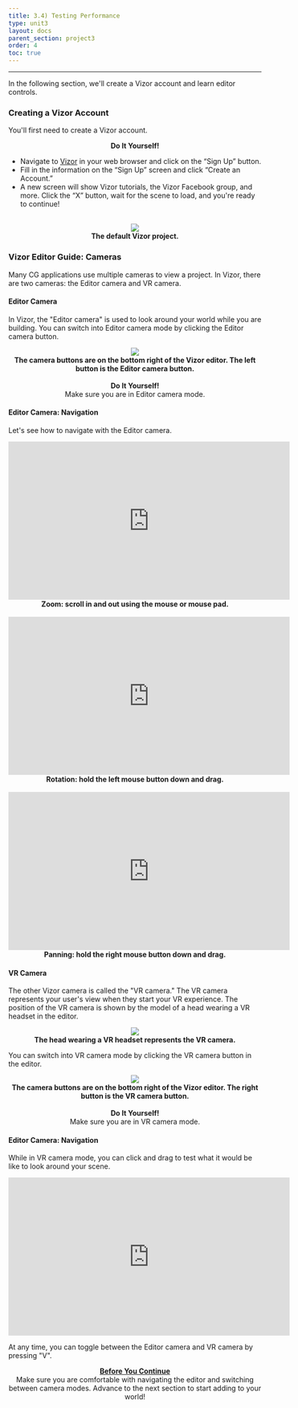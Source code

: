 ```yaml
---
title: 3.4) Testing Performance
type: unit3
layout: docs
parent_section: project3
order: 4
toc: true
---
```

<hr>
In the following section, we'll create a Vizor account and learn editor controls.

### Creating a Vizor Account
You'll first need to create a Vizor account.
<br/>
<div class="alert_red">
  <div style="text-align:center">
  	<strong>Do It Yourself!</strong> 
  </div>
  <ul> 
  	<li>Navigate to <a href="https://patches.vizor.io/" target="_blank">Vizor</a> in your web browser and click on the “Sign Up” button. </li>
  	<li> Fill in the information on the “Sign Up” screen and click “Create an Account.” </li>
  	<li> A new screen will show Vizor tutorials, the Vizor Facebook group, and more. Click the “X” button, wait for the scene to load, and you're ready to continue! </li>
  </ul>
</div>

<br>

<div style="text-align:center">
	<img src="/images/docs/intro_vizor/create_account2.png">
	<br>
	<strong> The default Vizor project. </strong>
</div>

### Vizor Editor Guide: Cameras
Many CG applications use multiple cameras to view a project. In Vizor, there are two cameras: the Editor camera and VR camera.

#### Editor Camera

In Vizor, the "Editor camera" is used to look around your world while you are building. You can switch into Editor camera mode by clicking the Editor camera button.

<div style="text-align:center">
	<img src="/images/docs/intro_vizor/edit_cam.png">
	<br>
	<strong> The camera buttons are on the bottom right of the Vizor editor. The left button is the Editor camera button. </strong>
</div>

<br>

<div class="alert_red" style="text-align:center">
  <strong>Do It Yourself!</strong> 
  <br>
  Make sure you are in Editor camera mode.
</div>

#### Editor Camera: Navigation
Let's see how to navigate with the Editor camera.

<div style="text-align:center">
	<iframe width="560" height="315" src="https://www.youtube.com/embed/AgmAzrLSdS4" frameborder="0" allowfullscreen></iframe>
	<br>
	<strong>Zoom: scroll in and out using the mouse or mouse pad.</strong> 
</div>
<br>

<div style="text-align:center">
	<iframe width="560" height="315" src="https://www.youtube.com/embed/8KJIK2iAR3Y" frameborder="0" allowfullscreen></iframe>
	<br>
	<strong>Rotation: hold the left mouse button down and drag.</strong> 
</div>
<br>

<div style="text-align:center">
	<iframe width="560" height="315" src="https://www.youtube.com/embed/8tT26p_t5So" frameborder="0" allowfullscreen></iframe>
	<br>
	<strong>Panning: hold the right mouse button down and drag.</strong> 
</div>

#### VR Camera

The other Vizor camera is called the "VR camera." The VR camera represents your user's view when they start your VR experience. The position of the VR camera is shown by the model of a head wearing a VR headset in the editor. 

<div style="text-align:center">
	<img src="/images/docs/intro_vizor/navigation0.png">
	<br>
	<strong> The head wearing a VR headset represents the VR camera. </strong>
</div>

You can switch into VR camera mode by clicking the VR camera button in the editor.

<div style="text-align:center">
	<img src="/images/docs/intro_vizor/vr_cam.png">
	<br>
	<strong> The camera buttons are on the bottom right of the Vizor editor. The right button is the VR camera button. </strong>
</div>

<br>

<div class="alert_red" style="text-align:center">
  <strong>Do It Yourself!</strong> 
  <br>
  Make sure you are in VR camera mode.
</div>

#### Editor Camera: Navigation
While in VR camera mode, you can click and drag to test what it would be like to look around your scene.

<div style="text-align:center">
	<iframe width="560" height="315" src="https://www.youtube.com/embed/EiVuDRYkvpA" frameborder="0" allowfullscreen></iframe>
</div>

At any time, you can toggle between the Editor camera and VR camera by pressing "V".

<div class="alert_green" style="text-align:center">
  <strong><u>Before You Continue</u></strong> 
  <br>
  Make sure you are comfortable with navigating the editor and switching between camera modes. Advance to the next section to start adding to your world!
</div>